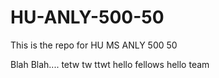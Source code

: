 # HU-ANLY-500-50
This is the repo for HU MS ANLY 500 50

Blah Blah.... 
tetw tw ttwt 
hello fellows
hello team
